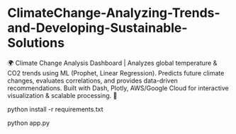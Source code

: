 # ClimateChange-Analyzing-Trends-and-Developing-Sustainable-Solutions
🌍 Climate Change Analysis Dashboard | Analyzes global temperature &amp; CO2 trends using ML (Prophet, Linear Regression). Predicts future climate changes, evaluates correlations, and provides data-driven recommendations. Built with Dash, Plotly, AWS/Google Cloud for interactive visualization &amp; scalable processing. 🚀

python install -r requirements.txt

python app.py
